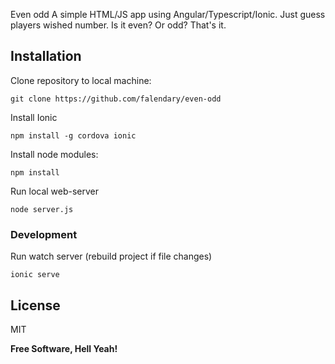 Even odd
A simple HTML/JS app using Angular/Typescript/Ionic. Just guess players wished number.
Is it even? Or odd? That's it.

## Installation
Clone repository to local machine:

`git clone https://github.com/falendary/even-odd`

Install Ionic

`npm install -g cordova ionic`

Install node modules:

`npm install`

Run local web-server

`node server.js`

### Development

Run watch server (rebuild project if file changes)

`ionic serve`

License
----

MIT


**Free Software, Hell Yeah!**
